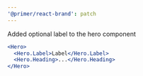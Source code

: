 ```yaml
---
'@primer/react-brand': patch
---
```


Added optional label to the hero component

```jsx
<Hero>
  <Hero.Label>Label</Hero.Label>
  <Hero.Heading>...</Hero.Heading>
</Hero>
```
